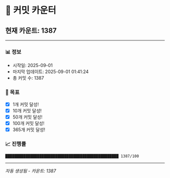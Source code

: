 # 🔢 커밋 카운터

## 현재 카운트: 1387

---

### 📊 정보
- 시작일: 2025-09-01
- 마지막 업데이트: 2025-09-01 01:41:24
- 총 커밋 수: 1387

### 🎯 목표
- [x] 1개 커밋 달성!
- [x] 10개 커밋 달성!
- [x] 50개 커밋 달성!
- [x] 100개 커밋 달성!
- [x] 365개 커밋 달성!

### 📈 진행률
```
██████████████████████████████████████████████████ 1387/100
```

---
*자동 생성됨 - 카운트: 1387*
